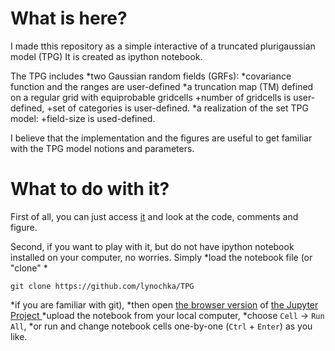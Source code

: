 # What is here?

I made tthis repository as a simple interactive of a truncated plurigaussian model (TPG)
It is created as ipython notebook.

The TPG includes 
*two Gaussian random fields (GRFs):
*covariance function and the ranges are user-defined
*a truncation map (TM) defined on a regular grid with equiprobable gridcells
  +number of gridcells is user-defined,
  +set of categories is user-defined.
*a realization of the set TPG model:
  +field-size is used-defined.

I believe that the implementation and the figures are useful to get familiar with the TPG model notions and parameters.

# What to do with it?

First of all, you can just access [it](https://github.com/lynochka/TPG/blob/master/simpleExampleTPG.ipynb) and look at the code, comments and figure.

Second, if you want to play with it, but do not have ipython notebook installed on your computer, no worries.
Simply
*load the notebook file (or "clone" 
*
```{r, engine='bash'}
git clone https://github.com/lynochka/TPG
```
*if you are familiar with git),
*then open [the browser version](https://try.jupyter.org/) of [the Jupyter Project ](https://jupyter.org/)
*upload the notebook from your local computer,
*choose `Cell` -> `Run All`,
*or run and change notebook cells one-by-one (`Ctrl` + `Enter`) as you like.



  
